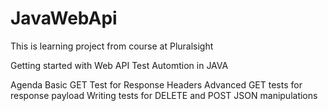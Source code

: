 # JavaWebApi

This is learning project from course at Pluralsight 

Getting started with Web API Test Automtion in JAVA

Agenda 
Basic GET Test for Response Headers
Advanced GET tests for response payload
Writing tests for DELETE and POST 
JSON manipulations

